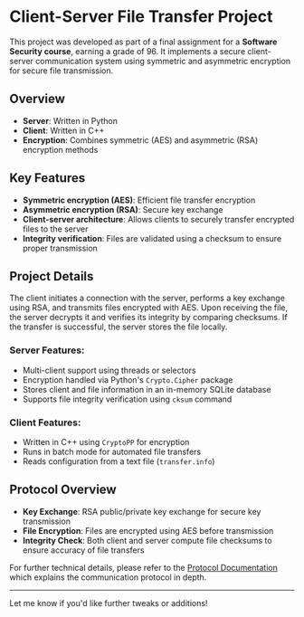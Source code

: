 # Client-Server File Transfer Project

This project was developed as part of a final assignment for a **Software Security course**, earning a grade of 96. It implements a secure client-server communication system using symmetric and asymmetric encryption for secure file transmission.

## Overview

- **Server**: Written in Python
- **Client**: Written in C++
- **Encryption**: Combines symmetric (AES) and asymmetric (RSA) encryption methods

## Key Features

- **Symmetric encryption (AES)**: Efficient file transfer encryption
- **Asymmetric encryption (RSA)**: Secure key exchange
- **Client-server architecture**: Allows clients to securely transfer encrypted files to the server
- **Integrity verification**: Files are validated using a checksum to ensure proper transmission

## Project Details

The client initiates a connection with the server, performs a key exchange using RSA, and transmits files encrypted with AES. Upon receiving the file, the server decrypts it and verifies its integrity by comparing checksums. If the transfer is successful, the server stores the file locally.

### Server Features:
- Multi-client support using threads or selectors
- Encryption handled via Python's `Crypto.Cipher` package
- Stores client and file information in an in-memory SQLite database
- Supports file integrity verification using `cksum` command

### Client Features:
- Written in C++ using `CryptoPP` for encryption
- Runs in batch mode for automated file transfers
- Reads configuration from a text file (`transfer.info`)

## Protocol Overview

- **Key Exchange**: RSA public/private key exchange for secure key transmission
- **File Encryption**: Files are encrypted using AES before transmission
- **Integrity Check**: Both client and server compute file checksums to ensure accuracy of file transfers

For further technical details, please refer to the [Protocol Documentation](./DOCS/mmn15-2021c.pdf) which explains the communication protocol in depth.

---

Let me know if you'd like further tweaks or additions!
